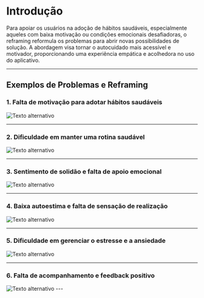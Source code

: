 # Introdução

Para apoiar os usuários na adoção de hábitos saudáveis, especialmente aqueles com baixa motivação ou condições emocionais desafiadoras, o reframing reformula os problemas para abrir novas possibilidades de solução. A abordagem  visa tornar o autocuidado mais acessível e motivador, proporcionando uma experiência empática e acolhedora no uso do aplicativo.

---

## Exemplos de Problemas e Reframing

### 1. Falta de motivação para adotar hábitos saudáveis

<img src="https://i.postimg.cc/hPGDzykD/Captura-de-tela-2024-11-11-204424.png" alt="Texto alternativo">



---

### 2. Dificuldade em manter uma rotina saudável
<img src="https://i.postimg.cc/wvmCM7QY/Captura-de-tela-2024-11-11-174227.png" alt="Texto alternativo">



---

### 3. Sentimento de solidão e falta de apoio emocional
<img src="https://i.postimg.cc/XYtQmktK/Captura-de-tela-2024-11-11-213851.png" alt="Texto alternativo">



---

### 4. Baixa autoestima e falta de sensação de realização
<img src="https://i.postimg.cc/pTqkLTfW/Captura-de-tela-2024-11-11-223606.png" alt="Texto alternativo">



---

### 5. Dificuldade em gerenciar o estresse e a ansiedade
<img src="https://i.postimg.cc/02dfdS8y/Captura-de-tela-2024-11-11-234731.png" alt="Texto alternativo">



---

### 6. Falta de acompanhamento e feedback positivo

<img src="https://i.postimg.cc/nzV56QxH/Captura-de-tela-2024-11-12-003553.png" alt="Texto alternativo">
---

